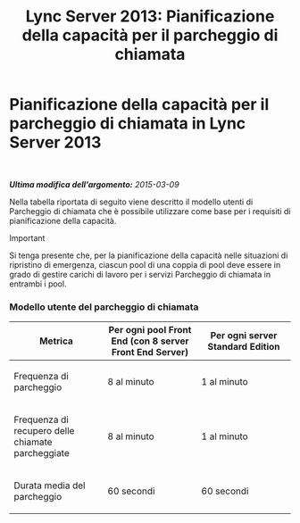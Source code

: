 ﻿---
title: 'Lync Server 2013: Pianificazione della capacità per il parcheggio di chiamata'
TOCTitle: Pianificazione della capacità per il parcheggio di chiamata
ms:assetid: 75520310-760a-4b1b-bcc1-4d724d13f87a
ms:mtpsurl: https://technet.microsoft.com/it-it/library/Gg416493(v=OCS.15)
ms:contentKeyID: 49301003
ms.date: 08/24/2015
mtps_version: v=OCS.15
ms.translationtype: HT
---

# Pianificazione della capacità per il parcheggio di chiamata in Lync Server 2013

 

_**Ultima modifica dell'argomento:** 2015-03-09_

Nella tabella riportata di seguito viene descritto il modello utenti di Parcheggio di chiamata che è possibile utilizzare come base per i requisiti di pianificazione della capacità.

> [!important]  
> Si tenga presente che, per la pianificazione della capacità nelle situazioni di ripristino di emergenza, ciascun pool di una coppia di pool deve essere in grado di gestire carichi di lavoro per i servizi Parcheggio di chiamata in entrambi i pool.

### Modello utente del parcheggio di chiamata

<table>
<colgroup>
<col style="width: 33%" />
<col style="width: 33%" />
<col style="width: 33%" />
</colgroup>
<thead>
<tr class="header">
<th>Metrica</th>
<th>Per ogni pool Front End (con 8 server Front End Server)</th>
<th>Per ogni server Standard Edition</th>
</tr>
</thead>
<tbody>
<tr class="odd">
<td><p>Frequenza di parcheggio</p></td>
<td><p>8 al minuto</p></td>
<td><p>1 al minuto</p></td>
</tr>
<tr class="even">
<td><p>Frequenza di recupero delle chiamate parcheggiate</p></td>
<td><p>8 al minuto</p></td>
<td><p>1 al minuto</p></td>
</tr>
<tr class="odd">
<td><p>Durata media del parcheggio</p></td>
<td><p>60 secondi</p></td>
<td><p>60 secondi</p></td>
</tr>
</tbody>
</table>

